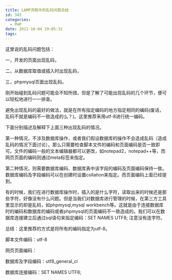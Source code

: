```yaml
---
title: LAMP流程中的乱码问题总结
id: 343
categories:
  - PHP
date: 2011-10-04 19:05:31
tags:
---
```


这里说的乱码问题包括：

一，开发的页面出现乱码，

二，从数据库取值或插入时出现乱码，

三，phpmysql页面出现乱码。

刚开始碰到乱码问题可能会不知所措，但是了解了可能出现乱码的几个环节，便可以轻松地进行一一排查。

避免出现乱码的最好的做法，就是在所有指定编码的地方指定相同的编码(废话，乱码不就是编码不一致造成的么？)。这里推荐釆用utf-8进行统一编码。

下面分别描述及解释下上面三种出现乱码的情况。

第一种情况，不涉及数据库操作，或者我们假设数据库的操作不会造成乱码（造成乱码的情况下面讨论）。那么只需要检查脚本文件的编码和页面编码是否一致即可。文件的编码一般的文本编辑器都可以更改，如notepad2，notepad++等，而网页页面的编码则通过meta标签来指定。<!--more-->

第二种情况，则需要数据库编码、数据库表中该字段的编码及页面编码保持一致。数据库编码及字段编码可以在创建时设置collation来指定。而页面编码上面已经提到。

有的时候，我们在进行数据库操作时，插入的是什么字符，读取出来的时候还是那些字符，好像没有什么问题。但是当我们对数据库进行管理的时候，在第三方工具里显示的却是乱码，如phpmysql,mysql workbench等。这就是由于连接数据库时的编码和数据库的编码或者phpmysql的页面编码不一致造成的。我们可以在数据库连接建立后通过sql语句来指定编码：SET NAMES UTF8; 注意没有连字符。

总结：这里推荐的方式是将所有的编码指定为utf-8。

脚本文件编码：utf-8

网页页面编码：

数据库及字段编码：utf8_general_ci

数据库连接编码：SET NAMES UTF8;